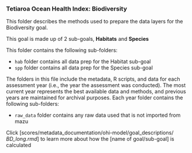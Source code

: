 ### Tetiaroa Ocean Health Index: Biodiversity

This folder describes the methods used to prepare the data layers for the Biodiversity goal.


This goal is made up of 2 sub-goals, **Habitats** and **Species**

This folder contains the following sub-folders:

- `hab` folder contains all data prep for the Habitat sub-goal
- `spp` folder contains all data prep for the Species sub-goal

The folders in this file include the metadata, R scripts, and data for each assessment year (i.e., the year the assessment was conducted). The most current year represents the best available data and methods, and previous years are maintained for archival purposes. Each year folder contains the following sub-folders:

- `raw_data` folder contains any raw data used that is not imported from mazu


Click [scores/metadata_documentation/ohi-model/goal_descriptions/ *BD_long.rmd*] to learn more about how the [name of goal/sub-goal] is calculated







